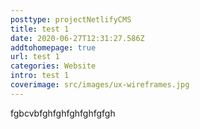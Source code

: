 ```yaml
---
posttype: projectNetlifyCMS
title: test 1
date: 2020-06-27T12:31:27.586Z
addtohomepage: true
url: test 1
categories: Website
intro: test 1
coverimage: src/images/ux-wireframes.jpg
---
```

fgbcvbfghfghfghfghfgfgh